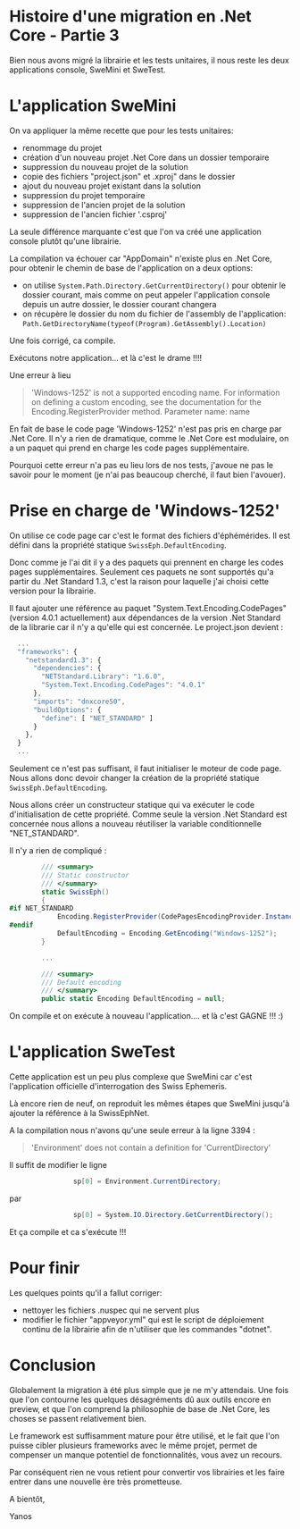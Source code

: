 # Histoire d'une migration en .Net Core - Partie 3

Bien nous avons migré la librairie et les tests unitaires, il nous reste les deux applications console, SweMini et SweTest.

<!--more-->

# L'application SweMini

On va appliquer la même recette que pour les tests unitaires:

- renommage du projet
- création d'un nouveau projet .Net Core dans un dossier temporaire
- suppression du nouveau projet de la solution
- copie des fichiers "project.json" et .xproj" dans le dossier
- ajout du nouveau projet existant dans la solution
- suppression du projet temporaire
- suppression de l'ancien projet de la solution
- suppression de l'ancien fichier '.csproj'

La seule différence marquante c'est que l'on va créé une application console plutôt qu'une librairie.

La compilation va échouer car "AppDomain" n'existe plus en .Net Core, pour obtenir le chemin de base de l'application on a deux options:
- on utilise ```System.Path.Directory.GetCurrentDirectory()``` pour obtenir le dossier courant, mais comme on peut appeler l'application console depuis un autre dossier, le dossier courant changera
- on récupère le dossier du nom du fichier de l'assembly de l'application: ```Path.GetDirectoryName(typeof(Program).GetAssembly().Location)```

Une fois corrigé, ca compile.

Exécutons notre application... et là c'est le drame !!!! 

Une erreur à lieu

> 'Windows-1252' is not a supported encoding name. For information on defining a custom encoding, see the documentation for the Encoding.RegisterProvider method.
Parameter name: name

En fait de base le code page 'Windows-1252' n'est pas pris en charge par .Net Core. Il n'y a rien de dramatique, comme le .Net Core est modulaire, on a un paquet qui prend en charge les code pages supplémentaire. 

Pourquoi cette erreur n'a pas eu lieu lors de nos tests, j'avoue ne pas le savoir pour le moment (je n'ai pas beaucoup cherché, il faut bien l'avouer).

# Prise en charge de 'Windows-1252'

On utilise ce code page car c'est le format des fichiers d'éphémérides. Il est défini dans la propriété statique ```SwissEph.DefaultEncoding```.

Donc comme je l'ai dit il y a des paquets qui prennent en charge les codes pages supplémentaires. Seulement ces paquets ne sont supportés qu'a partir du .Net Standard 1.3, c'est la raison pour laquelle j'ai choisi cette version pour la librairie.

Il faut ajouter une référence au paquet "System.Text.Encoding.CodePages" (version 4.0.1 actuellement) aux dépendances de la version .Net Standard de la librarie car il n'y a qu'elle qui est concernée. Le project.json devient :

```js
  ...
  "frameworks": {
    "netstandard1.3": {
      "dependencies": {
        "NETStandard.Library": "1.6.0",
        "System.Text.Encoding.CodePages": "4.0.1"
      },
      "imports": "dnxcore50",
      "buildOptions": {
        "define": [ "NET_STANDARD" ]
      }
    },
  }
  ...
``` 

Seulement ce n'est pas suffisant, il faut initialiser le moteur de code page. Nous allons donc devoir changer la création de la propriété statique ```SwissEph.DefaultEncoding```.

Nous allons créer un constructeur statique qui va exécuter le code d'initialisation de cette propriété. Comme seule la version .Net Standard est concernée nous allons a nouveau réutiliser la variable conditionnelle "NET_STANDARD".

Il n'y a rien de compliqué :

```csharp
        /// <summary>
        /// Static constructor
        /// </summary>
        static SwissEph()
        {
#if NET_STANDARD
            Encoding.RegisterProvider(CodePagesEncodingProvider.Instance);
#endif
            DefaultEncoding = Encoding.GetEncoding("Windows-1252");
        }

		...

        /// <summary>
        /// Default encoding
        /// </summary>
        public static Encoding DefaultEncoding = null;

```

On compile et on exécute à nouveau l'application.... et là c'est GAGNE !!! :)


# L'application SweTest

Cette application est un peu plus complexe que SweMini car c'est l'application officielle d'interrogation des Swiss Ephemeris.

Là encore rien de neuf, on reproduit les mêmes étapes que SweMini jusqu'à ajouter la référence à la SwissEphNet.

A la compilation nous n'avons qu'une seule erreur à la ligne 3394 : 

> 'Environment' does not contain a definition for 'CurrentDirectory'


Il suffit de modifier le ligne

```csharp
                sp[0] = Environment.CurrentDirectory;
```

par

```csharp
                sp[0] = System.IO.Directory.GetCurrentDirectory();
```

Et ça compile et ca s'exécute !!!

# Pour finir

Les quelques points qu'il a fallut corriger:

- nettoyer les fichiers .nuspec qui ne servent plus
- modifier le fichier "appveyor.yml" qui est le script de déploiement continu de la librairie afin de n'utiliser que les commandes "dotnet".

# Conclusion

Globalement la migration à été plus simple que je ne m'y attendais. Une fois que l'on contourne les quelques désagréments dû aux outils encore en preview, et que l'on comprend la philosophie de base de .Net Core, les choses se passent relativement bien.

Le framework est suffisamment mature pour être utilisé, et le fait que l'on puisse cibler plusieurs frameworks avec le même projet, permet de compenser un manque potentiel de fonctionnalités, vous avez un recours. 

Par conséquent rien ne vous retient pour convertir vos librairies et les faire entrer dans une nouvelle ère très prometteuse.

A bientôt,

Yanos

